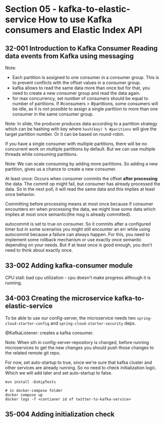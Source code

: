 # Section 05 - kafka-to-elastic-service  How to use Kafka consumers and Elastic Index API
## 32-001 Introduction to Kafka Consumer Reading data events from Kafka using messaging
Note:
- Each partition is assigned to one consumer in a consumer group. This is to prevent conflicts with the offset values in a consumer group.
- kafka allows to read the same data more than once but for that, you need to create a new consumer group and read the data again. 
- for max concurrency, set number of consumers should be equal to number of partitions. If #consumers > #partitions, some consumers will be idle, as
it is not possible to assign a single partition to more than one consumer in the same consumer group.

Note: In slide, the producer produces data according to a partition strategy which can be hashing with key where `hash(key) % #paritions` will
give the target partition number. Or it can be based on round-robin.

If you have a single consumer with multiple partitions, there will be no concurrent work on multiple partitions by default. But we can use
multiple threads while consuming partitions.

Note: We can scale consuming by adding more partitions. So adding a new partition, gives us a chance to create a new consumer.

At least once: Occurs when consumer commits the offset **after processing** the data. The commit op might fail, but consumer has already processed the data.
So in the next poll, it will read the same data and this implies at least once behavior.

Committing before processing means at most once because if consumer encounters err when processing the data, we might lose some data which
implies at most once semantic(the msg is already committed).

autocommit is set to true on consumer. So it commits after a configured timer but in some scenarios you might still encounter an err
while using autocommit because a failure can always happen. For this, you need to implement some rollback mechanism or use exactly once
semantic depending on your needs. But if at least once is good enough, you don't need to think about exactly once.

## 33-002 Adding kafka-consumer module
CPU stall: bad cpu utilization - cpu doesn't make progress although it is running.

## 34-003 Creating the microservice kafka-to-elastic-service
To be able to use our config-server, the microservice needs two `spring-cloud-starter-config` and `spring-cloud-starter-security` deps.

@KafkaListener: creates a kafka consumer.

Note: When sth in config-server-repository is changed, before running microservices to get the new changes you should push those changes to the
related remote git repo.

For now, set auto-startup to true, since we're sure that kafka cluster and other services are already running. So no need to
check initialization logic. Which we will add later and set auto-startup to false.

```shell
mvn install -DskipTests

# in docker-compose folder
docker compose up
docker logs -f <contianer id of twitter-to-kafka-service>
```

## 35-004 Adding initialization check